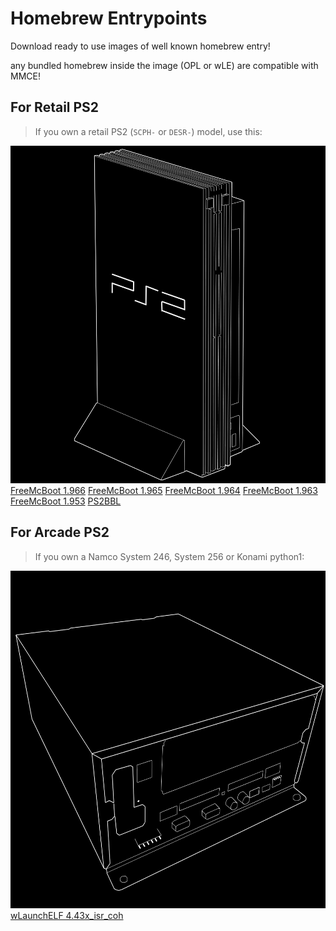 # Homebrew Entrypoints

Download ready to use images of well known homebrew entry!

any bundled homebrew inside the image (OPL or wLE) are compatible with MMCE!


## For Retail PS2
> If you own a retail PS2 (`SCPH-` or `DESR-`) model, use this:

<img src="img/ps2.png" width="540" height="540">

<div class="BtnGroup d-block mb-2">
    <a class="BtnGroup-item btn btn-outline" type="button" href="https://github.com/sd2psXtd/sd2psXtd.github.io/releases/download/latest/FMCB-1966.mcd">FreeMcBoot 1.966</a>
    <a class="BtnGroup-item btn btn-outline" type="button" href="https://github.com/sd2psXtd/sd2psXtd.github.io/releases/download/latest/FMCB-1965.mcd">FreeMcBoot 1.965</a>
    <a class="BtnGroup-item btn btn-outline" type="button" href="https://github.com/sd2psXtd/sd2psXtd.github.io/releases/download/latest/FMCB-1964.mcd">FreeMcBoot 1.964</a>
    <a class="BtnGroup-item btn btn-outline" type="button" href="https://github.com/sd2psXtd/sd2psXtd.github.io/releases/download/latest/FMCB-1963.mcd">FreeMcBoot 1.963</a>
    <a class="BtnGroup-item btn btn-outline" type="button" href="https://github.com/sd2psXtd/sd2psXtd.github.io/releases/download/latest/FMCB-1953.mcd">FreeMcBoot 1.953</a>
    <a class="BtnGroup-item btn btn-outline" type="button" href="https://github.com/sd2psXtd/sd2psXtd.github.io/releases/download/latest/PS2BBL.mcd">PS2BBL</a>
</div>



## For Arcade PS2
> If you own a Namco System 246, System 256 or Konami python1:

<img src="img/s256.png" width="540" height="540">

<div class="BtnGroup d-block mb-2">
    <a class="BtnGroup-item btn btn-outline" type="button" href="https://github.com/sd2psXtd/sd2psXtd.github.io/releases/download/latest/wLaunchELF_Arcade.mcd">wLaunchELF 4.43x_isr_coh</a>
</div>